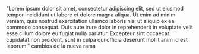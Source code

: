"Lorem ipsum dolor sit amet, consectetur adipiscing elit, sed ut eiusmod tempor incididunt ut labore et dolore 
 magna aliqua. Ut enim ad minim veniam, quis nostrud exercitation ullamco laboris nisi ut aliquip ex ea commodo 
 consequat. Duis aute irure dolor in reprehenderit in voluptate velit esse cillum dolore eu fugiat nulla pariatur.
  Excepteur sint occaecat cupidatat non proident, sunt in culpa qui officia deserunt mollit anim id est laborum." cambios de la nueva rama 